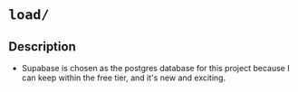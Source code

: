 # `load/`

## Description
- Supabase is chosen as the postgres database for this project because I can keep within the free tier, and it's new and exciting.
